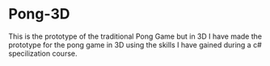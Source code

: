 # Pong-3D
This is the prototype of the traditional Pong Game but in 3D
I have made the prototype for the pong game in 3D using the skills I have gained during a c# specilization course.
